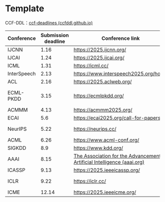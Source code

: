 # Template

CCF-DDL：[ccf-deadlines (ccfddl.github.io)](https://ccfddl.github.io/)



| Conference  | Submission deadline | Conference link                                              | Writing link                                                 |
| ----------- | ------------------- | ------------------------------------------------------------ | ------------------------------------------------------------ |
| IJCNN       | 1.16                | https://2025.ijcnn.org/                                      |                                                              |
| IJCAI       | 1.24                | https://2025.ijcai.org/                                      |                                                              |
| ICML        | 1.31                | https://icml.cc/                                             | [icml2024 - Online LaTeX Editor Overleaf](https://www.overleaf.com/project/6645906cb6e3cfb645b00c10) |
| InterSpeech | 2.13                | https://www.interspeech2025.org/home                         |                                                              |
| ACL         | 2.16                | https://2025.aclweb.org/                                     |                                                              |
| ECML-PKDD   | 3.15                | https://ecmlpkdd.org/                                        | [Recent Advances in Underwater Basket Weaving Under the Extreme Pressure of the Mariana Trench - Online LaTeX Editor Overleaf](https://www.overleaf.com/project/6645911ab6e3cfb645b02c21) |
| ACMMM       | 4.13                | https://acmmm2025.org/                                       |                                                              |
| ECAI        | 5.6                 | https://ecai2025.org/call-for-papers/                        |                                                              |
| NeurIPS     | 5.22                | https://neurips.cc/                                          | [Formatting Instructions For NeurIPS 2024 - Online LaTeX Editor Overleaf](https://www.overleaf.com/project/660ce5c50622ec933e58ca37) |
| ACML        | 6.26                | https://www.acml-conf.org/                                   | [Short Title - Online LaTeX Editor Overleaf](https://www.overleaf.com/project/6644d436a793e3ac27c5320d) |
| SIGKDD      | 8.9                 | https://www.kdd.org/                                         | https://www.overleaf.com/project/6645739a4e8236a874abc1af    |
| AAAI        | 8.15                | [The Association for the Advancement of Artificial Intelligence (aaai.org)](https://aaai.org/) | [AAAI Press LaTeX Template - Online LaTeX Editor Overleaf](https://www.overleaf.com/project/6644ce3137939029f9758db0) |
| ICASSP      | 9.13                | https://2025.ieeeicassp.org/                                 |                                                              |
| ICLR        | 9.22                | https://iclr.cc/                                             | [Formatting Instructions for ICLR 2024 Conference Submissions - Online LaTeX Editor Overleaf](https://www.overleaf.com/project/66456e68b3fd7acff3c03c08) |
| ICME        | 12.14               | https://2025.ieeeicme.org/                                   |                                                              |







